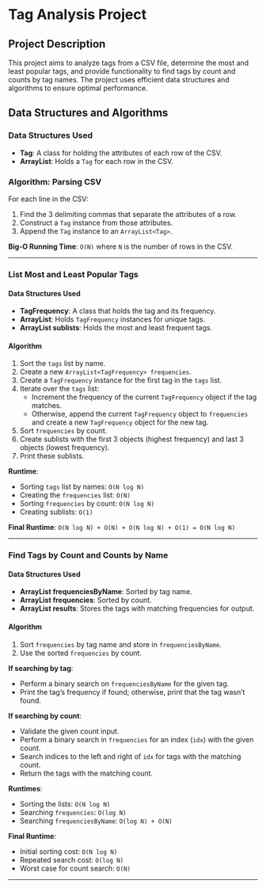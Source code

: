 # Tag Analysis Project

## Project Description
This project aims to analyze tags from a CSV file, determine the most and least popular tags, and provide functionality to find tags by count and counts by tag names. The project uses efficient data structures and algorithms to ensure optimal performance.

## Data Structures and Algorithms

### Data Structures Used
- **Tag**: A class for holding the attributes of each row of the CSV.
- **ArrayList<Tag>**: Holds a `Tag` for each row in the CSV.

### Algorithm: Parsing CSV
For each line in the CSV:
1. Find the 3 delimiting commas that separate the attributes of a row.
2. Construct a `Tag` instance from those attributes.
3. Append the `Tag` instance to an `ArrayList<Tag>`.

**Big-O Running Time**: `O(N)` where `N` is the number of rows in the CSV.

---

### List Most and Least Popular Tags

#### Data Structures Used
- **TagFrequency**: A class that holds the tag and its frequency.
- **ArrayList<TagFrequency>**: Holds `TagFrequency` instances for unique tags.
- **ArrayList<TagFrequency> sublists**: Holds the most and least frequent tags.

#### Algorithm
1. Sort the `tags` list by name.
2. Create a new `ArrayList<TagFrequency> frequencies`.
3. Create a `TagFrequency` instance for the first tag in the `tags` list.
4. Iterate over the `tags` list:
   - Increment the frequency of the current `TagFrequency` object if the tag matches.
   - Otherwise, append the current `TagFrequency` object to `frequencies` and create a new `TagFrequency` object for the new tag.
5. Sort `frequencies` by count.
6. Create sublists with the first 3 objects (highest frequency) and last 3 objects (lowest frequency).
7. Print these sublists.

**Runtime**:
- Sorting `tags` list by names: `O(N log N)`
- Creating the `frequencies` list: `O(N)`
- Sorting `frequencies` by count: `O(N log N)`
- Creating sublists: `O(1)`

**Final Runtime**: `O(N log N) + O(N) + O(N log N) + O(1) = O(N log N)`

---

### Find Tags by Count and Counts by Name

#### Data Structures Used
- **ArrayList<TagFrequency> frequenciesByName**: Sorted by tag name.
- **ArrayList<TagFrequency> frequencies**: Sorted by count.
- **ArrayList<TagFrequency> results**: Stores the tags with matching frequencies for output.

#### Algorithm
1. Sort `frequencies` by tag name and store in `frequenciesByName`.
2. Use the sorted `frequencies` by count.

**If searching by tag**:
- Perform a binary search on `frequenciesByName` for the given tag.
- Print the tag’s frequency if found; otherwise, print that the tag wasn’t found.

**If searching by count**:
- Validate the given count input.
- Perform a binary search in `frequencies` for an index (`idx`) with the given count.
- Search indices to the left and right of `idx` for tags with the matching count.
- Return the tags with the matching count.

**Runtimes**:
- Sorting the lists: `O(N log N)`
- Searching `frequencies`: `O(log N)`
- Searching `frequenciesByName`: `O(log N) + O(N)`

**Final Runtime**:
- Initial sorting cost: `O(N log N)`
- Repeated search cost: `O(log N)`
- Worst case for count search: `O(N)`

---
